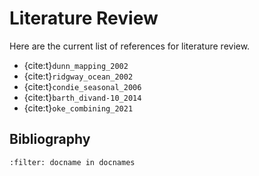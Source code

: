 Literature Review
=======================

Here are the current list of references for literature review.
- {cite:t}`dunn_mapping_2002`
- {cite:t}`ridgway_ocean_2002`
- {cite:t}`condie_seasonal_2006`
- {cite:t}`barth_divand-10_2014`
- {cite:t}`oke_combining_2021`



## Bibliography
```{bibliography}
:filter: docname in docnames
```
